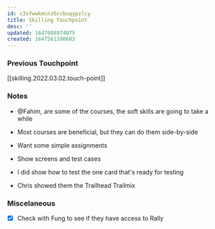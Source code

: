 ```yaml
---
id: c3sfwwkmcnz6ccbuqypzlcy
title: Skilling Touchpoint
desc: ''
updated: 1647608974075
created: 1647561390603
---
```


### Previous Touchpoint
[[skilling.2022.03.02.touch-point]]

### Notes
- @Fahim, are some of the courses, the soft skills are going to take a while
- Most courses are beneficial, but they can do them side-by-side
- Want some simple assignments

- Show screens and test cases

- I did show how to test the one card that's ready for testing
- Chris showed them the Trailhead Trailmix

### Miscelaneous
- [x] Check with Fung to see if they have access to Rally